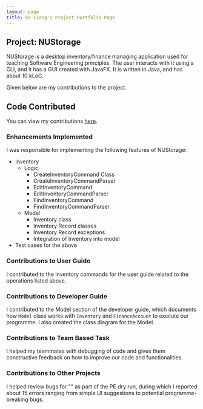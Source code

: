 ```yaml
---
layout: page
title: Ee Liang's Project Portfolio Page
---
```


## Project: NUStorage

NUStorage is a desktop inventory/finance managing application used for teaching Software Engineering principles.
The user interacts with it using a CLI, and it has a GUI created with JavaFX.
It is written in Java, and has about 10 kLoC.

Given below are my contributions to the project.

## Code Contributed

You can view my contributions [here](https://nus-cs2103-ay2021s1.github.io/tp-dashboard/#breakdown=true&search=elgoh).

### Enhancements Implemented

I was responsible for implementing the following features of NUStorage:

- Inventory
    - Logic
        - CreateInventoryCommand Class
        - CreateInventoryCommandParser
        - EditInventoryCommand
        - EditInventoryCommandParser
        - FindInventoryCommand
        - FindInventoryCommandParser
    - Model
        - Inventory class
        - Inventory Record classes
        - Inventory Record exceptions
        - Integration of Inventory into model
- Test cases for the above

### Contributions to User Guide

I contributed to the inventory commands for the user guide related to the operations listed above.

### Contributions to Developer Guide

I contributed to the Model section of the developer guide, which documents how `Model` class works with `Inventory` and `FinanceAccount` to execute our programme. I also created the class diagram for the Model.

### Contributions to Team Based Task

I helped my teammates with debugging of code and gives them constructive feedback on how to improve our code and functionalities.

### Contributions to Other Projects

I helped review bugs for "" as part of the PE dry run, during which I reported about 15 errors ranging from simple UI suggestions to potential programme-breaking bugs.

       
        